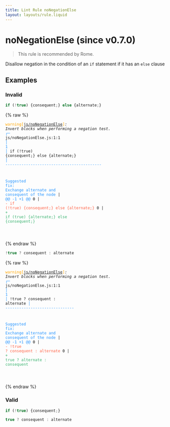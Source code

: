 ```yaml
---
title: Lint Rule noNegationElse
layout: layouts/rule.liquid
---
```


# noNegationElse (since v0.7.0)

> This rule is recommended by Rome.

Disallow negation in the condition of an `if` statement if it has an `else` clause

## Examples

### Invalid

```jsx
if (!true) {consequent;} else {alternate;}
```

{% raw %}<pre class="language-text"><code class="language-text"><span style="color: Orange;">warning</span><span style="color: Orange;">[</span><span style="color: Orange;"><a href="https://rome.tools/docs/lint/rules/noNegationElse/">js/noNegationElse</a></span><span style="color: Orange;">]</span><em>: </em><em>Invert blocks when performing a negation test.</em>
  <span style="color: rgb(38, 148, 255);">┌</span><span style="color: rgb(38, 148, 255);">─</span> js/noNegationElse.js:1:1
  <span style="color: rgb(38, 148, 255);">│</span>
<span style="color: rgb(38, 148, 255);">1</span> <span style="color: rgb(38, 148, 255);">│</span> if (!true) {consequent;} else {alternate;}
  <span style="color: rgb(38, 148, 255);">│</span> <span style="color: rgb(38, 148, 255);">-</span><span style="color: rgb(38, 148, 255);">-</span><span style="color: rgb(38, 148, 255);">-</span><span style="color: rgb(38, 148, 255);">-</span><span style="color: rgb(38, 148, 255);">-</span><span style="color: rgb(38, 148, 255);">-</span><span style="color: rgb(38, 148, 255);">-</span><span style="color: rgb(38, 148, 255);">-</span><span style="color: rgb(38, 148, 255);">-</span><span style="color: rgb(38, 148, 255);">-</span><span style="color: rgb(38, 148, 255);">-</span><span style="color: rgb(38, 148, 255);">-</span><span style="color: rgb(38, 148, 255);">-</span><span style="color: rgb(38, 148, 255);">-</span><span style="color: rgb(38, 148, 255);">-</span><span style="color: rgb(38, 148, 255);">-</span><span style="color: rgb(38, 148, 255);">-</span><span style="color: rgb(38, 148, 255);">-</span><span style="color: rgb(38, 148, 255);">-</span><span style="color: rgb(38, 148, 255);">-</span><span style="color: rgb(38, 148, 255);">-</span><span style="color: rgb(38, 148, 255);">-</span><span style="color: rgb(38, 148, 255);">-</span><span style="color: rgb(38, 148, 255);">-</span><span style="color: rgb(38, 148, 255);">-</span><span style="color: rgb(38, 148, 255);">-</span><span style="color: rgb(38, 148, 255);">-</span><span style="color: rgb(38, 148, 255);">-</span><span style="color: rgb(38, 148, 255);">-</span><span style="color: rgb(38, 148, 255);">-</span><span style="color: rgb(38, 148, 255);">-</span><span style="color: rgb(38, 148, 255);">-</span><span style="color: rgb(38, 148, 255);">-</span><span style="color: rgb(38, 148, 255);">-</span><span style="color: rgb(38, 148, 255);">-</span><span style="color: rgb(38, 148, 255);">-</span><span style="color: rgb(38, 148, 255);">-</span><span style="color: rgb(38, 148, 255);">-</span><span style="color: rgb(38, 148, 255);">-</span><span style="color: rgb(38, 148, 255);">-</span><span style="color: rgb(38, 148, 255);">-</span><span style="color: rgb(38, 148, 255);">-</span>

<span style="color: rgb(38, 148, 255);">Suggested fix</span><span style="color: rgb(38, 148, 255);">: </span><span style="color: rgb(38, 148, 255);">Exchange alternate and consequent of the node</span>
    | <span style="color: rgb(38, 148, 255);">@@ -1 +1 @@</span>
0   | <span style="color: Tomato;">- </span><span style="color: Tomato;">if (!true) {consequent;} else {alternate;}</span>
  0 | <span style="color: MediumSeaGreen;">+ </span><span style="color: MediumSeaGreen;">if (true) {alternate;} else {consequent;}</span>

</code></pre>{% endraw %}

```jsx
!true ? consequent : alternate
```

{% raw %}<pre class="language-text"><code class="language-text"><span style="color: Orange;">warning</span><span style="color: Orange;">[</span><span style="color: Orange;"><a href="https://rome.tools/docs/lint/rules/noNegationElse/">js/noNegationElse</a></span><span style="color: Orange;">]</span><em>: </em><em>Invert blocks when performing a negation test.</em>
  <span style="color: rgb(38, 148, 255);">┌</span><span style="color: rgb(38, 148, 255);">─</span> js/noNegationElse.js:1:1
  <span style="color: rgb(38, 148, 255);">│</span>
<span style="color: rgb(38, 148, 255);">1</span> <span style="color: rgb(38, 148, 255);">│</span> !true ? consequent : alternate
  <span style="color: rgb(38, 148, 255);">│</span> <span style="color: rgb(38, 148, 255);">-</span><span style="color: rgb(38, 148, 255);">-</span><span style="color: rgb(38, 148, 255);">-</span><span style="color: rgb(38, 148, 255);">-</span><span style="color: rgb(38, 148, 255);">-</span><span style="color: rgb(38, 148, 255);">-</span><span style="color: rgb(38, 148, 255);">-</span><span style="color: rgb(38, 148, 255);">-</span><span style="color: rgb(38, 148, 255);">-</span><span style="color: rgb(38, 148, 255);">-</span><span style="color: rgb(38, 148, 255);">-</span><span style="color: rgb(38, 148, 255);">-</span><span style="color: rgb(38, 148, 255);">-</span><span style="color: rgb(38, 148, 255);">-</span><span style="color: rgb(38, 148, 255);">-</span><span style="color: rgb(38, 148, 255);">-</span><span style="color: rgb(38, 148, 255);">-</span><span style="color: rgb(38, 148, 255);">-</span><span style="color: rgb(38, 148, 255);">-</span><span style="color: rgb(38, 148, 255);">-</span><span style="color: rgb(38, 148, 255);">-</span><span style="color: rgb(38, 148, 255);">-</span><span style="color: rgb(38, 148, 255);">-</span><span style="color: rgb(38, 148, 255);">-</span><span style="color: rgb(38, 148, 255);">-</span><span style="color: rgb(38, 148, 255);">-</span><span style="color: rgb(38, 148, 255);">-</span><span style="color: rgb(38, 148, 255);">-</span><span style="color: rgb(38, 148, 255);">-</span><span style="color: rgb(38, 148, 255);">-</span>

<span style="color: rgb(38, 148, 255);">Suggested fix</span><span style="color: rgb(38, 148, 255);">: </span><span style="color: rgb(38, 148, 255);">Exchange alternate and consequent of the node</span>
    | <span style="color: rgb(38, 148, 255);">@@ -1 +1 @@</span>
0   | <span style="color: Tomato;">- </span><span style="color: Tomato;">!true ? consequent : alternate</span>
  0 | <span style="color: MediumSeaGreen;">+ </span><span style="color: MediumSeaGreen;">true ? alternate : consequent</span>

</code></pre>{% endraw %}

### Valid

```jsx
if (!true) {consequent;}
```

```jsx
true ? consequent : alternate
```

